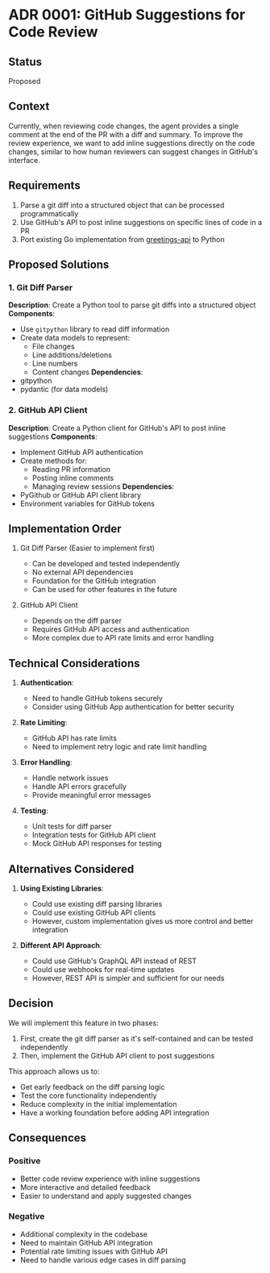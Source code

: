 # ADR 0001: GitHub Suggestions for Code Review

## Status

Proposed

## Context

Currently, when reviewing code changes, the agent provides a single comment at the end of the PR with a diff and summary. To improve the review experience, we want to add inline suggestions directly on the code changes, similar to how human reviewers can suggest changes in GitHub's interface.

## Requirements

1. Parse a git diff into a structured object that can be processed programmatically
2. Use GitHub's API to post inline suggestions on specific lines of code in a PR
3. Port existing Go implementation from [greetings-api](https://github.com/kpenfound/greetings-api/blob/main/.dagger/main.go#L200) to Python

## Proposed Solutions

### 1. Git Diff Parser

**Description**: Create a Python tool to parse git diffs into a structured object
**Components**:

- Use `gitpython` library to read diff information
- Create data models to represent:
  - File changes
  - Line additions/deletions
  - Line numbers
  - Content changes
**Dependencies**:
- gitpython
- pydantic (for data models)

### 2. GitHub API Client

**Description**: Create a Python client for GitHub's API to post inline suggestions
**Components**:

- Implement GitHub API authentication
- Create methods for:
  - Reading PR information
  - Posting inline comments
  - Managing review sessions
**Dependencies**:
- PyGithub or GitHub API client library
- Environment variables for GitHub tokens

## Implementation Order

1. Git Diff Parser (Easier to implement first)
   - Can be developed and tested independently
   - No external API dependencies
   - Foundation for the GitHub integration
   - Can be used for other features in the future

2. GitHub API Client
   - Depends on the diff parser
   - Requires GitHub API access and authentication
   - More complex due to API rate limits and error handling

## Technical Considerations

1. **Authentication**:
   - Need to handle GitHub tokens securely
   - Consider using GitHub App authentication for better security

2. **Rate Limiting**:
   - GitHub API has rate limits
   - Need to implement retry logic and rate limit handling

3. **Error Handling**:
   - Handle network issues
   - Handle API errors gracefully
   - Provide meaningful error messages

4. **Testing**:
   - Unit tests for diff parser
   - Integration tests for GitHub API client
   - Mock GitHub API responses for testing

## Alternatives Considered

1. **Using Existing Libraries**:
   - Could use existing diff parsing libraries
   - Could use existing GitHub API clients
   - However, custom implementation gives us more control and better integration

2. **Different API Approach**:
   - Could use GitHub's GraphQL API instead of REST
   - Could use webhooks for real-time updates
   - However, REST API is simpler and sufficient for our needs

## Decision

We will implement this feature in two phases:

1. First, create the git diff parser as it's self-contained and can be tested independently
2. Then, implement the GitHub API client to post suggestions

This approach allows us to:

- Get early feedback on the diff parsing logic
- Test the core functionality independently
- Reduce complexity in the initial implementation
- Have a working foundation before adding API integration

## Consequences

### Positive

- Better code review experience with inline suggestions
- More interactive and detailed feedback
- Easier to understand and apply suggested changes

### Negative

- Additional complexity in the codebase
- Need to maintain GitHub API integration
- Potential rate limiting issues with GitHub API
- Need to handle various edge cases in diff parsing
